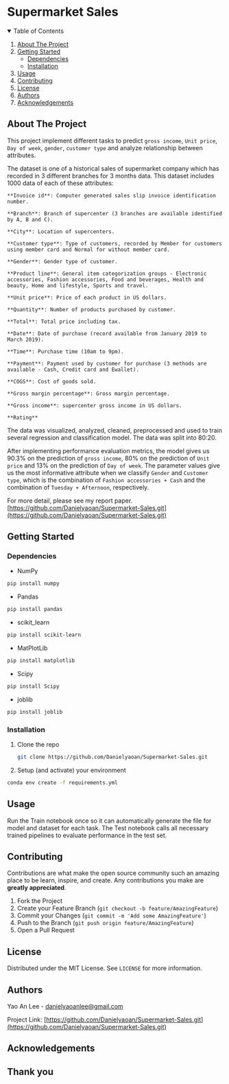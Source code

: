 # Supermarket Sales


<!-- TABLE OF CONTENTS -->
<details open="open">
  <summary>Table of Contents</summary>
  <ol>
    <li><a href="#about-the-project">About The Project</a></li>
    <li><a href="#getting-started">Getting Started</a>
      <ul>
        <li><a href="#dependencies">Dependencies</a></li>
        <li><a href="#installation">Installation</a></li>
      </ul>
    </li>
    <li><a href="#usage">Usage</a></li>
    <li><a href="#contributing">Contributing</a></li>
    <li><a href="#license">License</a></li>
    <li><a href="#authors">Authors</a></li>
    <li><a href="#acknowledgements">Acknowledgements</a></li>
  </ol>
</details>



<!-- ABOUT THE PROJECT -->
## About The Project
This project implement different tasks to predict `gross income`, `Unit price`, `Day of week`, `gender`, `customer type` and analyze relationship between attributes. 

The dataset is one of a historical sales of supermarket company which has recorded in 3 different branches for 3 months data. This dataset includes 1000 data of each of these attributes:

```
**Invoice id**: Computer generated sales slip invoice identification number.

**Branch**: Branch of supercenter (3 branches are available identified by A, B and C).

**City**: Location of supercenters.

**Customer type**: Type of customers, recorded by Member for customers using member card and Normal for without member card.

**Gender**: Gender type of customer.

**Product line**: General item categorization groups - Electronic accessories, Fashion accessories, Food and beverages, Health and beauty, Home and lifestyle, Sports and travel.

**Unit price**: Price of each product in US dollars.

**Quantity**: Number of products purchased by customer.

**Total**: Total price including tax.

**Date**: Date of purchase (record available from January 2019 to March 2019).

**Time**: Purchase time (10am to 9pm).

**Payment**: Payment used by customer for purchase (3 methods are available - Cash, Credit card and Ewallet).

**COGS**: Cost of goods sold.

**Gross margin percentage**: Gross margin percentage.

**Gross income**: supercenter gross income in US dollars.

**Rating**
```

The data was visualized, analyzed, cleaned, preprocessed and used to train several regression and classification model. The data was split into 80:20.

After implementing performance evaluation metrics, the model gives us 90.3% on the prediction of `gross income`, 80% on the prediction of `Unit price` and 13% on the prediction of `Day of week`. The parameter values give us the most informative attribute when we classify `Gender` and `Customer type`, which is the combination of `Fashion accessories + Cash` and the combination of `Tuesday + Afternoon`, respectively.


For more detail, please see my report paper. [https://github.com/Danielyaoan/Supermarket-Sales.git](https://github.com/Danielyaoan/Supermarket-Sales.git)


<!-- GETTING STARTED -->
## Getting Started


### Dependencies

* NumPy

```sh
pip install numpy
```
* Pandas

```sh
pip install pandas
```

* scikit_learn
```sh
pip install scikit-learn
```

* MatPlotLib
```sh
pip install matplotlib
```


* Scipy
```sh
pip install Scipy
```

* joblib
```sh
pip install joblib
```


### Installation

1. Clone the repo
   ```sh
   git clone https://github.com/Danielyaoan/Supermarket-Sales.git
   ```
2. Setup (and activate) your environment
  ```sh
  conda env create -f requirements.yml
  ```

<!-- USAGE EXAMPLES -->
## Usage

Run the Train notebook once so it can automatically generate the file for model and dataset for each task. The Test notebook calls all necessary trained pipelines to evaluate performance in the test set.



<!-- CONTRIBUTING -->
## Contributing

Contributions are what make the open source community such an amazing place to be learn, inspire, and create. Any contributions you make are **greatly appreciated**.

1. Fork the Project
2. Create your Feature Branch (`git checkout -b feature/AmazingFeature`)
3. Commit your Changes (`git commit -m 'Add some AmazingFeature'`)
4. Push to the Branch (`git push origin feature/AmazingFeature`)
5. Open a Pull Request


<!-- LICENSE -->
## License

Distributed under the MIT License. See `LICENSE` for more information.


<!-- Authors -->
## Authors

Yao An Lee - danielyaoanlee@gmail.com

Project Link: [https://github.com/Danielyaoan/Supermarket-Sales.git](https://github.com/Danielyaoan/Supermarket-Sales.git)


<!-- ACKNOWLEDGEMENTS -->
## Acknowledgements



## Thank you
